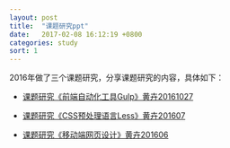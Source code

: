 ```yaml
---
layout: post
title:  "课题研究ppt"
date:   2017-02-08 16:12:19 +0800
categories: study
sort: 1
---
```

2016年做了三个课题研究，分享课题研究的内容，具体如下：

- [课题研究《前端自动化工具Gulp》黄卉20161027](/file/课题研究《前端自动化工具Gulp》黄卉20161027.key)

- [课题研究《CSS预处理语言Less》黄卉201607](/file/课题研究《CSS预处理语言Less》201607.key)

- [课题研究《移动端网页设计》黄卉201606](/file/课题研究《移动端网页设计》黄卉201606.key)

